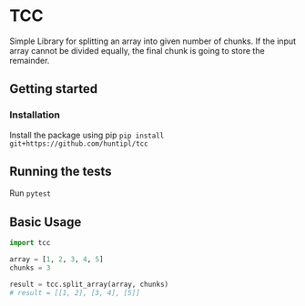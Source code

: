 # TCC

Simple Library for splitting an array into given number of chunks. If the input array cannot be divided equally, the
final chunk is going to store the remainder.

## Getting started

### Installation
Install the package using pip ```pip install git+https://github.com/huntipl/tcc```

## Running the tests
Run ```pytest```

## Basic Usage
```python
import tcc

array = [1, 2, 3, 4, 5]
chunks = 3

result = tcc.split_array(array, chunks)
# result = [[1, 2], [3, 4], [5]]
```
